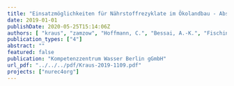 ```yaml
---
title: "Einsatzmöglichkeiten für Nährstoffrezyklate im Ökolandbau - Abschlussbericht des Projektes nurec4org"
date: 2019-01-01
publishDate: 2020-05-25T15:14:06Z
authors: [ "kraus", "zamzow", "Hoffmann, C.", "Bessai, A.-K.", "Fischinger, S.", "Muskolus, A.", "Kabbe, C." ]
publication_types: ["4"]
abstract: ""
featured: false
publication: "Kompetenzzentrum Wasser Berlin gGmbH"
url_pdf: "../../../pdf/Kraus-2019-1109.pdf"
projects: ["nurec4org"]
---
```



